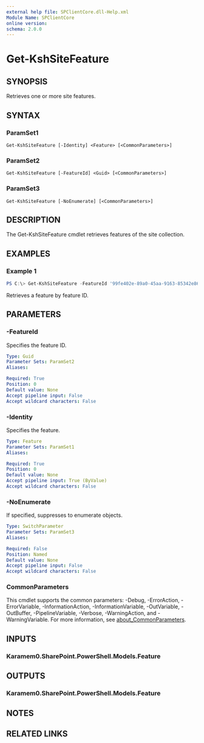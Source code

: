 ```yaml
---
external help file: SPClientCore.dll-Help.xml
Module Name: SPClientCore
online version:
schema: 2.0.0
---
```


# Get-KshSiteFeature

## SYNOPSIS
Retrieves one or more site features.

## SYNTAX

### ParamSet1
```
Get-KshSiteFeature [-Identity] <Feature> [<CommonParameters>]
```

### ParamSet2
```
Get-KshSiteFeature [-FeatureId] <Guid> [<CommonParameters>]
```

### ParamSet3
```
Get-KshSiteFeature [-NoEnumerate] [<CommonParameters>]
```

## DESCRIPTION
The Get-KshSiteFeature cmdlet retrieves features of the site collection.

## EXAMPLES

### Example 1
```powershell
PS C:\> Get-KshSiteFeature -FeatureId '99fe402e-89a0-45aa-9163-85342e865dc8'
```

Retrieves a feature by feature ID.

## PARAMETERS

### -FeatureId
Specifies the feature ID.

```yaml
Type: Guid
Parameter Sets: ParamSet2
Aliases:

Required: True
Position: 0
Default value: None
Accept pipeline input: False
Accept wildcard characters: False
```

### -Identity
Specifies the feature.

```yaml
Type: Feature
Parameter Sets: ParamSet1
Aliases:

Required: True
Position: 0
Default value: None
Accept pipeline input: True (ByValue)
Accept wildcard characters: False
```

### -NoEnumerate
If specified, suppresses to enumerate objects.

```yaml
Type: SwitchParameter
Parameter Sets: ParamSet3
Aliases:

Required: False
Position: Named
Default value: None
Accept pipeline input: False
Accept wildcard characters: False
```

### CommonParameters
This cmdlet supports the common parameters: -Debug, -ErrorAction, -ErrorVariable, -InformationAction, -InformationVariable, -OutVariable, -OutBuffer, -PipelineVariable, -Verbose, -WarningAction, and -WarningVariable. For more information, see [about_CommonParameters](http://go.microsoft.com/fwlink/?LinkID=113216).

## INPUTS

### Karamem0.SharePoint.PowerShell.Models.Feature

## OUTPUTS

### Karamem0.SharePoint.PowerShell.Models.Feature

## NOTES

## RELATED LINKS

